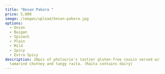 ```yaml
---
title: "Besan Pakora "
price: 5,000
image: /images/upload/besan-pakora.jpg
options:
  - Onion
  - Baigan
  - Spinach
  - Plain
  - Mild
  - Spicy
  - Extra Spicy
description: 20pcs of pholourie's tastier gluten-free cousin served with sweet
  tamarind chutney and tangy raita. (Raita contains dairy)
---
```

